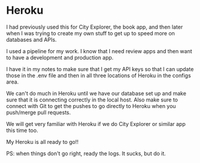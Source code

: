 # Heroku
I had previously used this for City Explorer, the book app, and then later when I was trying to create my own stuff to get up to speed more on databases and APIs.

I used a pipeline for my work.  I know that I need review apps and then want to have a development and production app.

I have it in my notes to make sure that I get my API keys so that I can update those in the .env file and then in all three locations of Heroku in the configs area.

We can't do much in Heroku until we have our database set up and make sure that it is connecting correctly in the local host.  Also make sure to connect with Git to get the pushes to go directly to Heroku when you push/merge pull requests.

We will get very familiar with Heroku if we do City Explorer or similar app this time too.

My Heroku is all ready to go!!

PS:  when things don't go right, ready the logs.  It sucks, but do it.